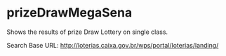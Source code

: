 # prizeDrawMegaSena
Shows the results of prize Draw Lottery on single class.


Search Base URL: http://loterias.caixa.gov.br/wps/portal/loterias/landing/
